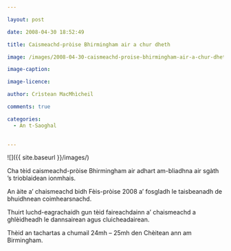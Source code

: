 ```yaml
---

layout: post

date: 2008-04-30 18:52:49

title: Caismeachd-pròise Bhirmingham air a chur dheth

image: /images/2008-04-30-caismeachd-proise-bhirmingham-air-a-chur-dheth.jpg

image-caption:

image-licence:

author: Crìstean MacMhìcheil

comments: true

categories:
  - An t-Saoghal
  

---
```


![]({{ site.baseurl }}/images/)

Cha tèid caismeachd-pròise Bhirmingham air adhart am-bliadhna air sgàth &#8217;s trioblaidean ionmhais.

<!--more-->

An àite a&#8217; chaismeachd bidh Fèis-pròise 2008 a&#8217; fosgladh le taisbeanadh de bhuidhnean coimhearsnachd.

Thuirt luchd-eagrachaidh gun tèid faireachdainn a&#8217; chaismeachd a ghlèidheadh le dannsairean agus cluicheadairean.

Thèid an tachartas a chumail 24mh &#8211; 25mh den Chèitean ann am Birmingham.
